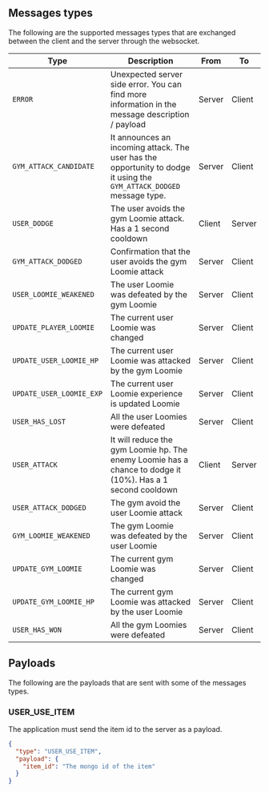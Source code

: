 ## Messages types

The following are the supported messages types that are exchanged between the client and the server through the websocket.

| Type                     | Description                                                                                                           | From   | To     |
| ------------------------ | --------------------------------------------------------------------------------------------------------------------- | ------ | ------ |
| `ERROR`                  | Unexpected server side error. You can find more information in the message description / payload                      | Server | Client |
| `GYM_ATTACK_CANDIDATE`   | It announces an incoming attack. The user has the opportunity to dodge it using the `GYM_ATTACK_DODGED` message type. | Server | Client |
| `USER_DODGE`             | The user avoids the gym Loomie attack. Has a 1 second cooldown                                                        | Client | Server |
| `GYM_ATTACK_DODGED`      | Confirmation that the user avoids the gym Loomie attack                                                               | Server | Client |
| `USER_LOOMIE_WEAKENED`   | The user Loomie was defeated by the gym Loomie                                                                        | Server | Client |
| `UPDATE_PLAYER_LOOMIE`   | The current user Loomie was changed                                                                                   | Server | Client |
| `UPDATE_USER_LOOMIE_HP`  | The current user Loomie was attacked by the gym Loomie                                                                | Server | Client |
| `UPDATE_USER_LOOMIE_EXP` | The current user Loomie experience is updated Loomie                                                                  | Server | Client |
| `USER_HAS_LOST`          | All the user Loomies were defeated                                                                                    | Server | Client |
| `USER_ATTACK`            | It will reduce the gym Loomie hp. The enemy Loomie has a chance to dodge it (10%). Has a 1 second cooldown            | Client | Server |
| `USER_ATTACK_DODGED`     | The gym avoid the user Loomie attack                                                                                  | Server | Client |
| `GYM_LOOMIE_WEAKENED`    | The gym Loomie was defeated by the user Loomie                                                                        | Server | Client |
| `UPDATE_GYM_LOOMIE`      | The current gym Loomie was changed                                                                                    | Server | Client |
| `UPDATE_GYM_LOOMIE_HP`   | The current gym Loomie was attacked by the user Loomie                                                                | Server | Client |
| `USER_HAS_WON`           | All the gym Loomies were defeated                                                                                     | Server | Client |

## Payloads

The following are the payloads that are sent with some of the messages types.

### USER_USE_ITEM

The application must send the item id to the server as a payload.

```json
{
  "type": "USER_USE_ITEM",
  "payload": {
    "item_id": "The mongo id of the item"
  }
}
```